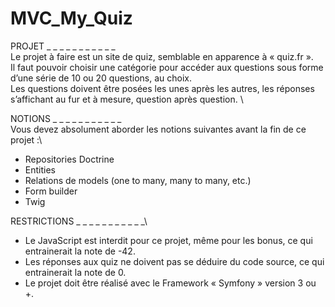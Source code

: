 # MVC_My_Quiz

PROJET _ _ _ _ _ _ _ _ _ _ _\
Le projet à faire est un site de quiz, semblable en apparence à « quiz.fr ». \
Il faut pouvoir choisir une catégorie pour accéder aux questions sous forme d’une série de 10 ou 20 questions, au choix. \
Les questions doivent être posées les unes après les autres, les réponses s’affichant au fur et à mesure, question après question. \

NOTIONS _ _ _ _ _ _ _ _ _ _ _\
Vous devez absolument aborder les notions suivantes avant la fin de ce projet :\
* Repositories Doctrine
* Entities
* Relations de models (one to many, many to many, etc.)
* Form builder
* Twig

RESTRICTIONS _ _ _ _ _ _ _ _ _ _ _\
* Le JavaScript est interdit pour ce projet, même pour les bonus, ce qui entrainerait la note de -42.
* Les réponses aux quiz ne doivent pas se déduire du code source, ce qui entrainerait la note de 0.
* Le projet doit être réalisé avec le Framework « Symfony » version 3 ou +.
